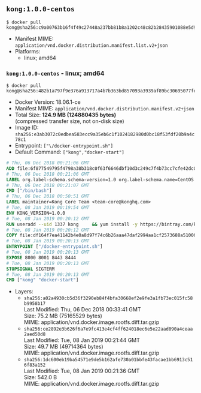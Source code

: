 ## `kong:1.0.0-centos`

```console
$ docker pull kong@sha256:c9a00763b16f4f49c27448a237bb81b8a1202c48c82b28435901088e5d99560e
```

-	Manifest MIME: `application/vnd.docker.distribution.manifest.list.v2+json`
-	Platforms:
	-	linux; amd64

### `kong:1.0.0-centos` - linux; amd64

```console
$ docker pull kong@sha256:482b1a797f9e376a913717a4b7b363bd857093a3939af89bc30695077fea8b52
```

-	Docker Version: 18.06.1-ce
-	Manifest MIME: `application/vnd.docker.distribution.manifest.v2+json`
-	Total Size: **124.9 MB (124880435 bytes)**  
	(compressed transfer size, not on-disk size)
-	Image ID: `sha256:e3ab3072c0edbea583ecc9a35eb6c1f1024182980d0bc18f53fdf20b9a4c78c1`
-	Entrypoint: `["\/docker-entrypoint.sh"]`
-	Default Command: `["kong","docker-start"]`

```dockerfile
# Thu, 06 Dec 2018 00:21:06 GMT
ADD file:6f877549795f4798a38b318c0f63f6646dbf10d3c249c7f4b73cc7cfe42dc0f5 in / 
# Thu, 06 Dec 2018 00:21:06 GMT
LABEL org.label-schema.schema-version=1.0 org.label-schema.name=CentOS Base Image org.label-schema.vendor=CentOS org.label-schema.license=GPLv2 org.label-schema.build-date=20181205
# Thu, 06 Dec 2018 00:21:07 GMT
CMD ["/bin/bash"]
# Thu, 06 Dec 2018 00:50:51 GMT
LABEL maintainer=Kong Core Team <team-core@konghq.com>
# Tue, 08 Jan 2019 00:19:54 GMT
ENV KONG_VERSION=1.0.0
# Tue, 08 Jan 2019 00:20:12 GMT
RUN useradd --uid 1337 kong     && yum install -y https://bintray.com/kong/kong-community-edition-rpm/download_file?file_path=centos/7/kong-community-edition-$KONG_VERSION.el7.noarch.rpm     && yum clean all
# Tue, 08 Jan 2019 00:20:12 GMT
COPY file:df164f7ea41142b4e0a8d97f74c6b26aaa47daf2994aa1cf2573688a51006eee in /docker-entrypoint.sh 
# Tue, 08 Jan 2019 00:20:13 GMT
ENTRYPOINT ["/docker-entrypoint.sh"]
# Tue, 08 Jan 2019 00:20:13 GMT
EXPOSE 8000 8001 8443 8444
# Tue, 08 Jan 2019 00:20:13 GMT
STOPSIGNAL SIGTERM
# Tue, 08 Jan 2019 00:20:13 GMT
CMD ["kong" "docker-start"]
```

-	Layers:
	-	`sha256:a02a4930cb5d36f3290eb84f4bfa30668ef2e9fe3a1fb73ec015fc58b9958b17`  
		Last Modified: Thu, 06 Dec 2018 00:33:41 GMT  
		Size: 75.2 MB (75165529 bytes)  
		MIME: application/vnd.docker.image.rootfs.diff.tar.gzip
	-	`sha256:ce2892e3b626f6a7e9fc413e4cf4ff624018ec6e5e22aad090a4ceaa2aed50d8`  
		Last Modified: Tue, 08 Jan 2019 00:21:44 GMT  
		Size: 49.7 MB (49714364 bytes)  
		MIME: application/vnd.docker.image.rootfs.diff.tar.gzip
	-	`sha256:1dc600eb19ba54571e9de5b162afe730a01bbfe43facae1bb6913c516f83a152`  
		Last Modified: Tue, 08 Jan 2019 00:21:36 GMT  
		Size: 542.0 B  
		MIME: application/vnd.docker.image.rootfs.diff.tar.gzip
